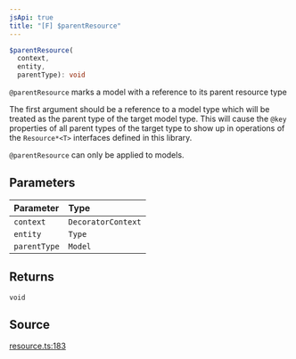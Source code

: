 ```yaml
---
jsApi: true
title: "[F] $parentResource"
---
```


```ts
$parentResource(
  context,
  entity,
  parentType): void
```

`@parentResource` marks a model with a reference to its parent resource type

The first argument should be a reference to a model type which will be treated as the parent
type of the target model type. This will cause the `@key` properties of all parent types of
the target type to show up in operations of the `Resource*<T>` interfaces defined in this library.

`@parentResource` can only be applied to models.

## Parameters

| Parameter    | Type               |
| :----------- | :----------------- |
| `context`    | `DecoratorContext` |
| `entity`     | `Type`             |
| `parentType` | `Model`            |

## Returns

`void`

## Source

[resource.ts:183](https://github.com/markcowl/cadl/blob/1a6d2b70/packages/rest/src/resource.ts#L183)
